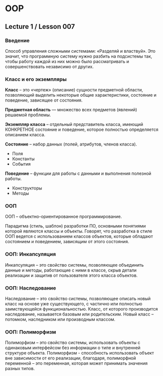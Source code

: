 # OOP

## Lecture 1 / Lesson 007

### **Введение**

Способ управления сложными системами:
«Разделяй и властвуй».
Это значит, что программную систему нужно
разбить на подсистемы так, чтобы работу каждой
из них можно было рассматривать и совершенствовать
независимо от других.

### **Класс и его экземпляры** 

**Класс** – это «чертеж» (описание) сущности
предметной области, позволяющий выделить
некоторые общие характеристики, состояние
и поведение, зависящее от состояния.

**Предметная область** — множество всех предметов
(явлений) решаемой проблемы.

**Экземпляр класса** – отдельный представитель
класса, имеющий КОНКРЕТНОЕ состояние
и поведение, которое полностью определяется
описанием класса.

**Состояние** – набор данных (полей, атрибутов,
членов класса).
* Поля
* Константы
* События

**Поведение** – функции для работы с данными
и выполнения полезной работы.
* Конструкторы
* Методы

### **ООП**
ООП – объектно-ориентированное программирование.

Парадигма (стиль, шаблон) разработки ПО, основными
понятиями которой являются классы и объекты.
Говорят, что разработка в стиле ООП ведется
с использованием классов объектов, которые
обладают состоянием и поведением, зависящим
от этого состояния.

### **ООП: Инкапсуляция**
Инкапсуляция – это свойство системы,
позволяющее объединить данные и методы, работающие
с ними в классе, скрыв детали реализации и защитив
от пользователя этого класса объектов.

### **ООП: Наследование**
Наследование – это свойство системы, позволяющее
описать новый класс на основе уже существующего,
с частично или полностью заимствующейся
функциональностью.
Класс, от которого производится наследование,
называется базовым или родительским.
Новый класс – потомком, наследником или производным
классом.

### **ООП: Полиморфизм**
Полиморфизм – это свойство системы, использовать
объекты с одинаковым интерфейсом без информации о
типе и внутренней структуре объекта.
Полиморфизм - способность использовать объект вне
зависимости от его реализации, благодаря,
полиморфной переменной – это переменная, которая
может принимать значения разных типов.

